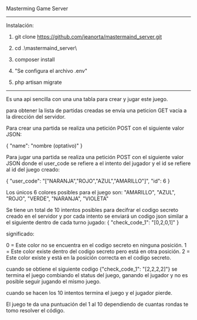 
Masterming Game Server

*********************************************************************************************
Instalación:
1. git clone https://github.com/jeanorta/mastermaind_server.git

2. cd .\mastermaind_server\

3. composer install

4. "Se configura el archivo .env"

5. php artisan migrate

*********************************************************************************************

Es una api sencilla con una una tabla para crear y jugar este juego.

para obtener la lista de partidas creadas se envia una peticion GET vacia a la dirección del servidor.

Para crear una partida se realiza una petición POST con el siguiente valor JSON:

{
  "name": "nombre (optativo)"
}

Para jugar una partida se realiza una petición POST  con el siguiente valor JSON donde el user_code se refiere a el intento del jugador y el id se refiere al id del juego creado:

{
  "user_code": "[\"NARANJA\",\"ROJO\",\"AZUL\",\"AMARILLO\"]",
  "id": 6
}

Los únicos 6 colores posibles para el juego son: 
"AMARILLO", "AZUL", "ROJO", "VERDE", "NARANJA", "VIOLETA"

Se tiene un total de 10 intentos posibles para decifrar el codigo secreto creado en el servidor y por cada intento se enviará un codigo json similar a el siguiente dentro de cada turno jugado:
{
"check_code_1": "[0,2,0,1]"
}

significado:

0 = Este color no se encuentra en el codigo secreto en ninguna posición.
1 = Este color existe dentro del codigo secreto pero está en otra posición.
2 = Este color existe y está en la posición correcta en el codigo secreto.

cuando se obtiene el siguiente codigo {"check_code_1": "[2,2,2,2]"} se termina el juego combiando el status del juego, ganando el jugador y no es posible seguir jugando el mismo juego.

cuando se hacen los 10 intentos termina el juego y el jugador pierde.

El juego te da una puntuación del 1 al 10 dependiendo de cuantas rondas te tomo resolver el código.
